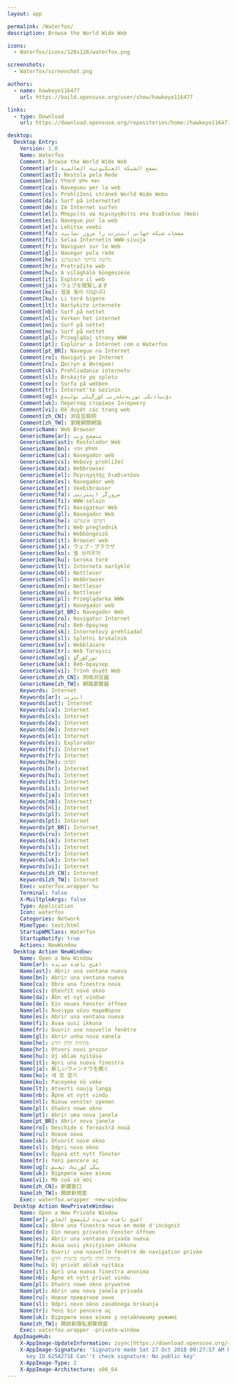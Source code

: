 ```yaml
---
layout: app

permalink: /Waterfox/
description: Browse the World Wide Web

icons:
  - Waterfox/icons/128x128/waterfox.png

screenshots:
  - Waterfox/screenshot.png

authors:
  - name: hawkeye116477
    url: https://build.opensuse.org/user/show/hawkeye116477

links:
  - type: Download
    url: https://download.opensuse.org/repositories/home:/hawkeye116477:/waterfox/AppImage/Waterfox-latest-x86_64.AppImage.mirrorlist

desktop:
  Desktop Entry:
    Version: 1.0
    Name: Waterfox
    Comment: Browse the World Wide Web
    Comment[ar]: تصفح الشبكة العنكبوتية العالمية
    Comment[ast]: Restola pela Rede
    Comment[bn]: ইন্টারনেট ব্রাউজ করুন
    Comment[ca]: Navegueu per la web
    Comment[cs]: Prohlížení stránek World Wide Webu
    Comment[da]: Surf på internettet
    Comment[de]: Im Internet surfen
    Comment[el]: Μπορείτε να περιηγηθείτε στο διαδίκτυο (Web)
    Comment[es]: Navegue por la web
    Comment[et]: Lehitse veebi
    Comment[fa]: صفحات شبکه جهانی اینترنت را مرور نمایید
    Comment[fi]: Selaa Internetin WWW-sivuja
    Comment[fr]: Naviguer sur le Web
    Comment[gl]: Navegar pola rede
    Comment[he]: גלישה ברחבי האינטרנט
    Comment[hr]: Pretražite web
    Comment[hu]: A világháló böngészése
    Comment[it]: Esplora il web
    Comment[ja]: ウェブを閲覧します
    Comment[ko]: 웹을 돌아 다닙니다
    Comment[ku]: Li torê bigere
    Comment[lt]: Naršykite internete
    Comment[nb]: Surf på nettet
    Comment[nl]: Verken het internet
    Comment[nn]: Surf på nettet
    Comment[no]: Surf på nettet
    Comment[pl]: Przeglądaj strony WWW
    Comment[pt]: Explorar a Internet com o Waterfox
    Comment[pt_BR]: Navegue na Internet
    Comment[ro]: Navigați pe Internet
    Comment[ru]: Доступ в Интернет
    Comment[sk]: Prehliadanie internetu
    Comment[sl]: Brskajte po spletu
    Comment[sv]: Surfa på webben
    Comment[tr]: İnternet'te Gezinin
    Comment[ug]: دۇنيادىكى توربەتلەرنى كۆرگىلى بولىدۇ
    Comment[uk]: Перегляд сторінок Інтернету
    Comment[vi]: Để duyệt các trang web
    Comment[zh_CN]: 浏览互联网
    Comment[zh_TW]: 瀏覽網際網路
    GenericName: Web Browser
    GenericName[ar]: متصفح ويب
    GenericName[ast]: Restolador Web
    GenericName[bn]: ওয়েব ব্রাউজার
    GenericName[ca]: Navegador web
    GenericName[cs]: Webový prohlížeč
    GenericName[da]: Webbrowser
    GenericName[el]: Περιηγητής διαδικτύου
    GenericName[es]: Navegador web
    GenericName[et]: Veebibrauser
    GenericName[fa]: مرورگر اینترنتی
    GenericName[fi]: WWW-selain
    GenericName[fr]: Navigateur Web
    GenericName[gl]: Navegador Web
    GenericName[he]: דפדפן אינטרנט
    GenericName[hr]: Web preglednik
    GenericName[hu]: Webböngésző
    GenericName[it]: Browser web
    GenericName[ja]: ウェブ・ブラウザ
    GenericName[ko]: 웹 브라우저
    GenericName[ku]: Geroka torê
    GenericName[lt]: Interneto naršyklė
    GenericName[nb]: Nettleser
    GenericName[nl]: Webbrowser
    GenericName[nn]: Nettlesar
    GenericName[no]: Nettleser
    GenericName[pl]: Przeglądarka WWW
    GenericName[pt]: Navegador web
    GenericName[pt_BR]: Navegador Web
    GenericName[ro]: Navigator Internet
    GenericName[ru]: Веб-браузер
    GenericName[sk]: Internetový prehliadač
    GenericName[sl]: Spletni brskalnik
    GenericName[sv]: Webbläsare
    GenericName[tr]: Web Tarayıcı
    GenericName[ug]: توركۆرگۈ
    GenericName[uk]: Веб-браузер
    GenericName[vi]: Trình duyệt Web
    GenericName[zh_CN]: 网络浏览器
    GenericName[zh_TW]: 網路瀏覽器
    Keywords: Internet
    Keywords[ar]: انترنت
    Keywords[ast]: Internet
    Keywords[ca]: Internet
    Keywords[cs]: Internet
    Keywords[da]: Internet
    Keywords[de]: Internet
    Keywords[el]: Internet
    Keywords[es]: Explorador
    Keywords[fi]: Internet
    Keywords[fr]: Internet
    Keywords[he]: דפדפן
    Keywords[hr]: Internet
    Keywords[hu]: Internet
    Keywords[it]: Internet
    Keywords[is]: Internet
    Keywords[ja]: Internet
    Keywords[nb]: Internett
    Keywords[nl]: Internet
    Keywords[pl]: Internet
    Keywords[pt]: Internet
    Keywords[pt_BR]: Internet
    Keywords[ru]: Internet
    Keywords[sk]: Internet
    Keywords[sl]: Internet
    Keywords[tr]: İnternet
    Keywords[uk]: Internet
    Keywords[vi]: Internet
    Keywords[zh_CN]: Internet
    Keywords[zh_TW]: Internet
    Exec: waterfox.wrapper %u
    Terminal: false
    X-MuiltpleArgs: false
    Type: Application
    Icon: waterfox
    Categories: Network
    MimeType: text/html
    StartupWMClass: Waterfox
    StartupNotify: true
    Actions: NewWindow
  Desktop Action NewWindow:
    Name: Open a New Window
    Name[ar]: افتح نافذة جديدة
    Name[ast]: Abrir una ventana nueva
    Name[bn]: Abrir una ventana nueva
    Name[ca]: Obre una finestra nova
    Name[cs]: Otevřít nové okno
    Name[da]: Åbn et nyt vindue
    Name[de]: Ein neues Fenster öffnen
    Name[el]: Άνοιγμα νέου παραθύρου
    Name[es]: Abrir una ventana nueva
    Name[fi]: Avaa uusi ikkuna
    Name[fr]: Ouvrir une nouvelle fenêtre
    Name[gl]: Abrir unha nova xanela
    Name[he]: פתיחת חלון חדש
    Name[hr]: Otvori novi prozor
    Name[hu]: Új ablak nyitása
    Name[it]: Apri una nuova finestra
    Name[ja]: 新しいウィンドウを開く
    Name[ko]: 새 창 열기
    Name[ku]: Paceyeke nû veke
    Name[lt]: Atverti naują langą
    Name[nb]: Åpne et nytt vindu
    Name[nl]: Nieuw venster openen
    Name[pl]: Otwórz nowe okno
    Name[pt]: Abrir uma nova janela
    Name[pt_BR]: Abrir nova janela
    Name[ro]: Deschide o fereastră nouă
    Name[ru]: Новое окно
    Name[sk]: Otvoriť nové okno
    Name[sl]: Odpri novo okno
    Name[sv]: Öppna ett nytt fönster
    Name[tr]: Yeni pencere aç
    Name[ug]: يېڭى كۆزنەك ئېچىش
    Name[uk]: Відкрити нове вікно
    Name[vi]: Mở cửa sổ mới
    Name[zh_CN]: 新建窗口
    Name[zh_TW]: 開啟新視窗
    Exec: waterfox.wrapper -new-window
  Desktop Action NewPrivateWindow:
    Name: Open a New Private Window
    Name[ar]: افتح نافذة جديدة للتصفح الخاص
    Name[ca]: Obre una finestra nova en mode d'incògnit
    Name[de]: Ein neues privates Fenster öffnen
    Name[es]: Abrir una ventana privada nueva
    Name[fi]: Avaa uusi yksityinen ikkuna
    Name[fr]: Ouvrir une nouvelle fenêtre de navigation privée
    Name[he]: פתיחת חלון גלישה פרטית חדש
    Name[hu]: Új privát ablak nyitása
    Name[it]: Apri una nuova finestra anonima
    Name[nb]: Åpne et nytt privat vindu
    Name[pl]: Otwórz nowe okno prywatne
    Name[pt]: Abrir uma nova janela privada
    Name[ru]: Новое приватное окно
    Name[sl]: Odpri novo okno zasebnega brskanja
    Name[tr]: Yeni bir pencere aç
    Name[uk]: Відкрити нове вікно у потайливому режимі
    Name[zh_TW]: 開啟新隱私瀏覽視窗
    Exec: waterfox.wrapper -private-window
  AppImageHub:
    X-AppImage-UpdateInformation: zsync|https://download.opensuse.org/repositories/home:/hawkeye116477:/waterfox/AppImage/Waterfox-latest-x86_64.AppImage.zsync
    X-AppImage-Signature: 'Signature made Sat 27 Oct 2018 09:27:57 AM UTC using RSA
      key ID 625A271E Can''t check signature: No public key'
    X-AppImage-Type: 2
    X-AppImage-Architecture: x86_64
---
```

